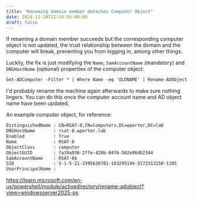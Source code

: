 ```yaml
---
title: "Renaming domain member detaches Computer Object"
date: 2024-11-20T12:34:56-00:00
draft: false
---
```


If renaming a domain member succeeds but the corresponding computer object is not updated, the trust relationship between the domain and the computer will break, preventing you from logging in, among other things.

Luckily, the fix is just modifying the `Name`, `SamAccountName` (mandatory) and `DNSHostName` (optional) properties of the computer object:

```txt
Get-ADComputer -Filter * | Where Name -eq 'OLDNAME' | Rename-ADObject -NewName 'NEWNAME' -PassThru | Set-ADComputer -SamAccountName 'NEWNAME$'
```

I'd probably rename the machine again afterwards to make sure nothing lingers. You can do this once the computer account name and AD object name have been updated.

An example computer object, for reference:

```txt
DistinguishedName : CN=RSAT-0,CN=Computers,DC=wporter,DC=lab
DNSHostName       : rsat-0.wporter.lab
Enabled           : True
Name              : RSAT-0
ObjectClass       : computer
ObjectGUID        : fa39a936-2ffe-428b-84f6-502e96db2344
SamAccountName    : RSAT-0$
SID               : S-1-5-21-3395636781-103295144-3172313150-1105
UserPrincipalName :
```

https://learn.microsoft.com/en-us/powershell/module/activedirectory/rename-adobject?view=windowsserver2025-ps